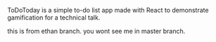 ToDoToday is a simple to-do list app made with React to demonstrate gamification for a technical talk.

this is from ethan branch. you wont see me in master branch.
